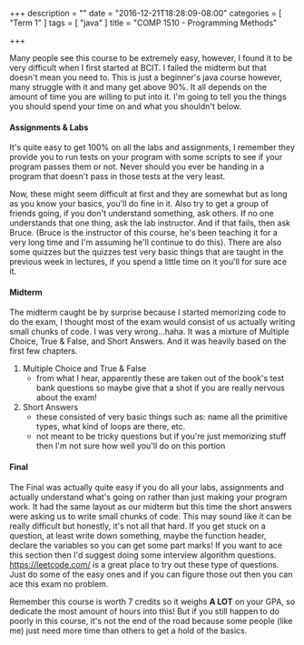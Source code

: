 +++
description = ""
date = "2016-12-21T18:28:09-08:00"
categories = [
    "Term 1"
]
tags = [
    "java"
]
title = "COMP 1510 - Programming Methods"

+++

Many people see this course to be extremely easy, however, I found it to be very difficult when I first started at BCIT. I failed the midterm but that doesn't mean you need to. This is just a beginner's java course however, many struggle with it and many get above 90%. It all depends on the amount of time you are willing to put into it. I'm going to tell you the things you should spend your time on and what you shouldn't below.

#### Assignments & Labs

It's quite easy to get 100% on all the labs and assignments, I remember they provide you to run tests on your program with some scripts to see if your program passes them or not. Never should you ever be handing in a program that doesn't pass in those tests at the very least.

Now, these might seem difficult at first and they are somewhat but as long as you know your basics, you'll do fine in it. Also try to get a group of friends going, if you don't understand something, ask others. If no one understands that one thing, ask the lab instructor. And if that fails, then ask Bruce. (Bruce is the instructor of this course, he's been teaching it for a very long time and I'm assuming he'll continue to do this). There are also some quizzes but the quizzes test very basic things that are taught in the previous week in lectures, if you spend a little time on it you'll for sure ace it.

#### Midterm

The midterm caught be by surprise because I started memorizing code to do the exam, I thought most of the exam would consist of us actually writing small chunks of code. I was very wrong...haha. It was a mixture of Multiple Choice, True & False, and Short Answers. And it was heavily based on the first few chapters.

1. Multiple Choice and True & False
    * from what I hear, apparently these are taken out of the book's test bank questions so maybe give that a shot if you are really nervous about the exam!
2. Short Answers
    * these consisted of very basic things such as: name all the primitive types, what kind of loops are there, etc.
    * not meant to be tricky questions but if you're just memorizing stuff then I'm not sure how well you'll do on this portion

#### Final

The Final was actually quite easy if you do all your labs, assignments and actually understand what's going on rather than just making your program work. It had the same layout as our midterm but this time the short answers were asking us to write small chunks of code. This may sound like it can be really difficult but honestly, it's not all that hard. If you get stuck on a question, at least write down something, maybe the function header, declare the variables so you can get some part marks! If you want to ace this section then I'd suggest doing some interview algorithm questions. https://leetcode.com/ is a great place to try out these type of questions. Just do some of the easy ones and if you can figure those out then you can ace this exam no problem.


Remember this course is worth 7 credits so it weighs **A LOT** on your GPA, so dedicate the most amount of hours into this! But if you still happen to do poorly in this course, it's not the end of the road because some people (like me) just need more time than others to get a hold of the basics.
